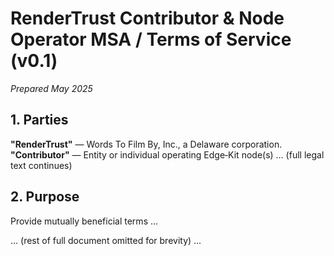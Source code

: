 # RenderTrust Contributor & Node Operator MSA / Terms of Service (v0.1)

*Prepared May 2025*

## 1. Parties
**"RenderTrust"** — Words To Film By, Inc., a Delaware corporation.
**"Contributor"** — Entity or individual operating Edge‐Kit node(s) … (full legal text continues)

## 2. Purpose
Provide mutually beneficial terms …

... (rest of full document omitted for brevity) ...
